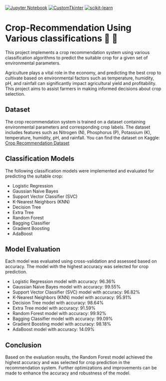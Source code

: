[![Jupyter Notebook](https://img.shields.io/badge/Jupyter%20Notebook-%23F37626.svg?style=flat&logo=jupyter&logoColor=white)](https://jupyter.org/)
[![CustomTkinter](https://img.shields.io/badge/CustomTkinter-%2312100E.svg?style=flat&logo=python&logoColor=white)](https://github.com/customtkinter/customtkinter)
[![scikit-learn](https://img.shields.io/badge/scikit--learn-%23F7931E.svg?style=flat&logo=scikit-learn&logoColor=white)](https://scikit-learn.org/)


# Crop-Recommendation Using Various classifications 🌾 🌱 
This project implements a crop recommendation system using various classification algorithms
to predict the suitable crop for a given set of environmental parameters.

Agriculture plays a vital role in the economy, and predicting the best crop to cultivate based on environmental factors such as temperature, humidity, pH, and rainfall can significantly impact agricultural yield and profitability. This project aims to assist farmers in making informed decisions about crop selection.

## Dataset 

The crop recommendation system is trained on a dataset containing environmental parameters and corresponding crop labels. The dataset includes features such as Nitrogen (N), Phosphorus (P), Potassium (K), temperature, humidity, pH, and rainfall.
You can find the dataset on Kaggle: [Crop Recommendation Dataset]([https://www.kaggle.com/yourusername/crop-recommendation-dataset](https://www.kaggle.com/datasets/atharvaingle/crop-recommendation-dataset))

## Classification Models

The following classification models were implemented and evaluated for predicting the suitable crop:

- Logistic Regression
- Gaussian Naive Bayes
- Support Vector Classifier (SVC)
- K-Nearest Neighbors (KNN)
- Decision Tree
- Extra Tree
- Random Forest
- Bagging Classifier
- Gradient Boosting
- AdaBoost

## Model Evaluation

Each model was evaluated using cross-validation and assessed based on accuracy. The model with the highest accuracy was selected for crop prediction.

- Logistic Regression model with accuracy: 96.36%
- Gaussian Naive Bayes model with accuracy: 99.55%
- Support Vector Classifier (SVC) model with accuracy: 96.82%
- K-Nearest Neighbors (KNN) model with accuracy: 95.91%
- Decision Tree model with accuracy: 98.64%
- Extra Tree model with accuracy: 91.59%
- Random Forest model with accuracy: 99.92%
- Bagging Classifier model with accuracy: 99.09%
- Gradient Boosting model with accuracy: 98.18%
- AdaBoost model with accuracy: 14.09%

  


## Conclusion

Based on the evaluation results, the Random Forest model achieved the highest accuracy and was selected for crop prediction in the recommendation system. Further optimizations and improvements can be made to enhance the accuracy and robustness of the model.
